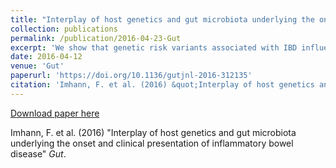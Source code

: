 ```yaml
---
title: "Interplay of host genetics and gut microbiota underlying the onset and clinical presentation of inflammatory bowel disease"
collection: publications
permalink: /publication/2016-04-23-Gut
excerpt: 'We show that genetic risk variants associated with IBD influence the gut microbiota in healthy individuals. <i>Roseburia spp</i> are acetate-to-butyrate converters, and a decrease has already been observed in patients with IBD.'
date: 2016-04-12
venue: 'Gut'
paperurl: 'https://doi.org/10.1136/gutjnl-2016-312135'
citation: 'Imhann, F. et al. (2016) &quot;Interplay of host genetics and gut microbiota underlying the onset and clinical presentation of inflammatory bowel disease&quot; <i>Gut</i>'
---
```


[Download paper here](https://gut.bmj.com/content/67/1/108)


Imhann, F. et al. (2016) "Interplay of host genetics and gut microbiota underlying the onset and clinical presentation of inflammatory bowel disease" <i>Gut</i>.